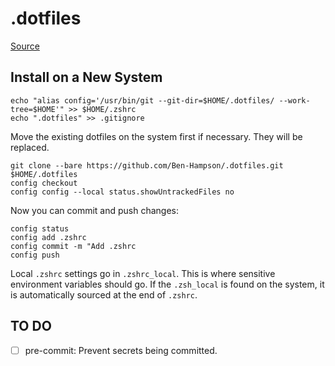 # .dotfiles

[Source](https://www.atlassian.com/git/tutorials/dotfiles)

## Install on a New System
```
echo "alias config='/usr/bin/git --git-dir=$HOME/.dotfiles/ --work-tree=$HOME'" >> $HOME/.zshrc
echo ".dotfiles" >> .gitignore
```

Move the existing dotfiles on the system first if necessary. They will be replaced.

```
git clone --bare https://github.com/Ben-Hampson/.dotfiles.git $HOME/.dotfiles
config checkout
config config --local status.showUntrackedFiles no
```

Now you can commit and push changes:
```
config status
config add .zshrc
config commit -m "Add .zshrc
config push
```

Local `.zshrc` settings go in `.zshrc_local`. This is where sensitive environment variables should go. If the `.zsh_local` is found on the system, it is automatically sourced at the end of `.zshrc`.

## TO DO
- [ ] pre-commit: Prevent secrets being committed.
